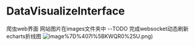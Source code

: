# DataVisualizeInterface
爬虫web界面
网站图片在images文件夹中
--TODO 完成websocket动态刷新echarts折线图
![image](https://github.com/willwinworld/DataVisualizeInterface/blob/master/images/%5DKKU%40XYB4L)%7D%407I%5BKWQR0%25U.png)
